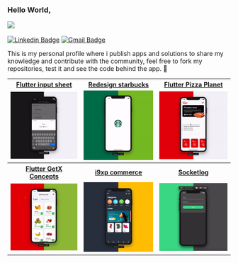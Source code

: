 ### Hello World,
<img src="https://readme-typing-svg.herokuapp.com/?lines=Welcome+to+my+personal+repository!!!;Keep+learning.+The+more+you+learn,+the+more+you+need+to+learn...;Programming+languages+is+just+a+tool+to+solve+problems...;Get+excited+about+everything+you+can+do,+it's+artistic...;Enjoy+this+world.&font=Fira%20Code&center=false&width=800&height=50&color=36BCF7&duration=8000">

[![Linkedin Badge](https://img.shields.io/badge/-André%20Ciornavei-36BCF7?style=flat-square&logo=Linkedin&logoColor=white&link=https://www.linkedin.com/in/andreciornavei/)](https://www.linkedin.com/in/andreciornavei/)
[![Gmail Badge](https://img.shields.io/badge/-andre.ciornavei@gmail.com-36BCF7?style=flat-square&logo=Gmail&logoColor=white&link=mailto:andre.ciornavei@gmail.com)](mailto:andre.ciornavei@gmail.com)

This is my personal profile where i publish apps and solutions to share my knowledge and contribute with the community, feel free to fork my repositories, test it and see the code behind the app. 🚀

<table>
  <tr>
    <th><a href="https://github.com/andreciornavei/flutter-input-sheet" target="_blank">Flutter input sheet</a></th>
    <th><a href="https://github.com/andreciornavei/redesign-starbucks" target="_blank">Redesign starbucks</a></th>
    <th><a href="https://github.com/andreciornavei/flutter-pizza" target="_blank">Flutter Pizza Planet</a></th>   
  </tr>
  <tr>
    <td>
      <img src="https://github.com/andreciornavei/andreciornavei/blob/master/assets/input_sheet_github.gif?raw=true"/>
    </td>
    <td>
      <img src="https://github.com/andreciornavei/andreciornavei/blob/master/assets/redesign_starbucks_github.gif?raw=true"/>
    </td>
     <td>
      <img src="https://github.com/andreciornavei/andreciornavei/blob/master/assets/pizza_planet_github.gif?raw=true"/>
    </td>   
  </tr>
  <th><a href="https://github.com/andreciornavei/flutter-getx-concept" target="_blank">Flutter GetX Concepts</a></th>
   <th><a href="https://github.com/andreciornavei/i9xp-commerce" target="_blank">i9xp commerce</a></th>
   <th><a href="https://github.com/andreciornavei/socketlog" target="_blank">Socketlog</a></th>
  <tr>
    <td>
      <img src="https://github.com/andreciornavei/andreciornavei/blob/master/assets/flutter_getx_concept_github.gif?raw=true"/>
    </td>
    <td>
      <img src="https://github.com/andreciornavei/andreciornavei/blob/master/assets/i9xp_commerce_github.gif?raw=true"/>
    </td>
    <td>
      <img src="https://github.com/andreciornavei/andreciornavei/blob/master/assets/socketlog_github.gif?raw=true"/>
    </td>
  </tr>
</table>
